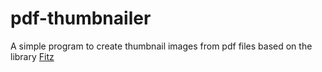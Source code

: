 # pdf-thumbnailer

A simple program to create thumbnail images from pdf files based on the library [Fitz](https://github.com/gen2brain/go-fitz)

